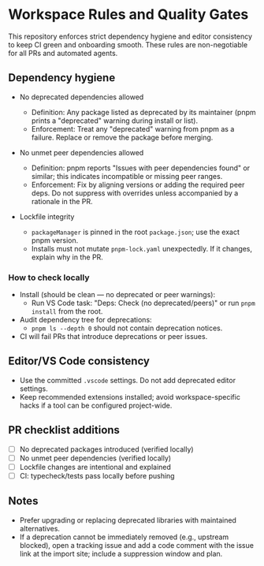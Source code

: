 # Workspace Rules and Quality Gates

This repository enforces strict dependency hygiene and editor consistency to keep CI green and onboarding smooth. These rules are non-negotiable for all PRs and automated agents.

## Dependency hygiene

- No deprecated dependencies allowed
  - Definition: Any package listed as deprecated by its maintainer (pnpm prints a "deprecated" warning during install or list).
  - Enforcement: Treat any "deprecated" warning from pnpm as a failure. Replace or remove the package before merging.

- No unmet peer dependencies allowed
  - Definition: pnpm reports "Issues with peer dependencies found" or similar; this indicates incompatible or missing peer ranges.
  - Enforcement: Fix by aligning versions or adding the required peer deps. Do not suppress with overrides unless accompanied by a rationale in the PR.

- Lockfile integrity
  - `packageManager` is pinned in the root `package.json`; use the exact pnpm version.
  - Installs must not mutate `pnpm-lock.yaml` unexpectedly. If it changes, explain why in the PR.

### How to check locally

- Install (should be clean — no deprecated or peer warnings):
  - Run VS Code task: "Deps: Check (no deprecated/peers)" or run `pnpm install` from the root.
- Audit dependency tree for deprecations:
  - `pnpm ls --depth 0` should not contain deprecation notices.
- CI will fail PRs that introduce deprecations or peer issues.

## Editor/VS Code consistency

- Use the committed `.vscode` settings. Do not add deprecated editor settings.
- Keep recommended extensions installed; avoid workspace-specific hacks if a tool can be configured project-wide.

## PR checklist additions

- [ ] No deprecated packages introduced (verified locally)
- [ ] No unmet peer dependencies (verified locally)
- [ ] Lockfile changes are intentional and explained
- [ ] CI: typecheck/tests pass locally before pushing

## Notes

- Prefer upgrading or replacing deprecated libraries with maintained alternatives.
- If a deprecation cannot be immediately removed (e.g., upstream blocked), open a tracking issue and add a code comment with the issue link at the import site; include a suppression window and plan.
